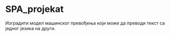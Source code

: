 # SPA_projekat
Изградити модел машинског превођења који може да преводи текст са једног језика на други.
